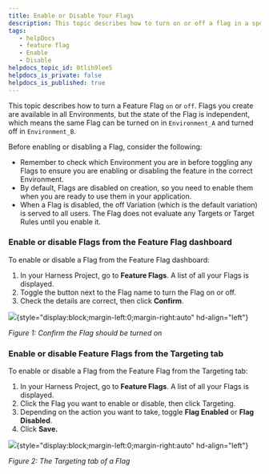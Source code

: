 ```yaml
---
title: Enable or Disable Your Flags
description: This topic describes how to turn on or off a flag in a specific environment.
tags: 
   - helpDocs
   - feature flag
   - Enable
   - Disable
helpdocs_topic_id: 0tlih9lee5
helpdocs_is_private: false
helpdocs_is_published: true
---
```


This topic describes how to turn a Feature Flag `on` or `off`. Flags you
create are available in all Environments, but the state of the Flag is
independent, which means the same Flag can be turned on in
`Environment_A` and turned off in `Environment_B`.

Before enabling or disabling a Flag, consider the following:

-   Remember to check which Environment you are in before toggling any
    Flags to ensure you are enabling or disabling the feature in the
    correct Environment.
-   By default, Flags are disabled on creation, so you need to enable
    them when you are ready to use them in your application.
-   When a Flag is disabled, the off Variation (which is the default
    variation) is served to all users. The Flag does not evaluate any
    Targets or Target Rules until you enable it.

### Enable or disable Flags from the Feature Flag dashboard

To enable or disable a Flag from the Feature Flag dashboard:

1.  In your Harness Project, go to **Feature Flags**. A list of all your
    Flags is displayed.
2.  Toggle the button next to the Flag name to turn the Flag on or off.
3.  Check the details are correct, then click **Confirm**.

![](https://files.helpdocs.io/kw8ldg1itf/articles/0tlih9lee5/1660497799236/2022-08-14-18-18-05.png){style="display:block;margin-left:0;margin-right:auto"
hd-align="left"}

*Figure 1: Confirm the Flag should be turned on*

### Enable or disable Feature Flags from the Targeting tab

To enable or disable a Flag from the Feature Flag from the Targeting
tab:

1.  In your Harness Project, go to **Feature Flags**. A list of all your
    Flags is displayed.
2.  Click the Flag you want to enable or disable, then click Targeting.
3.  Depending on the action you want to take, toggle **Flag Enabled** or
    **Flag Disabled**.
4.  Click **Save.**

![](https://files.helpdocs.io/kw8ldg1itf/articles/0tlih9lee5/1660498131563/2022-08-14-18-26-56.png){style="display:block;margin-left:0;margin-right:auto"
hd-align="left"}

*Figure 2: The Targeting tab of a Flag*
